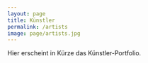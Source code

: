 ```yaml
---
layout: page
title: Künstler
permalink: /artists
image: page/artists.jpg
---
```


Hier erscheint in Kürze das Künstler-Portfolio.
